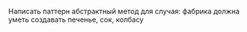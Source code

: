 Написать паттерн абстрактный метод для случая: фабрика должна уметь создавать печенье, сок, колбасу
